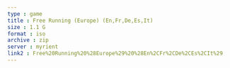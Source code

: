 ```yaml
---
type : game
title : Free Running (Europe) (En,Fr,De,Es,It)
size : 1.1 G
format : iso
archive : zip
server : myrient
link2 : Free%20Running%20%28Europe%29%20%28En%2CFr%2CDe%2CEs%2CIt%29
---
```

